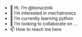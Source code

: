 - 👋 Hi, I’m @borucznik
- 👀 I’m interested in mechatronics
- 🌱 I’m currently learning python
- 💞️ I’m looking to collaborate on ...
- 📫 How to reach me here

<!---
borucznik/borucznik is a ✨ special ✨ repository because its `README.md` (this file) appears on your GitHub profile.
You can click the Preview link to take a look at your changes.
--->
